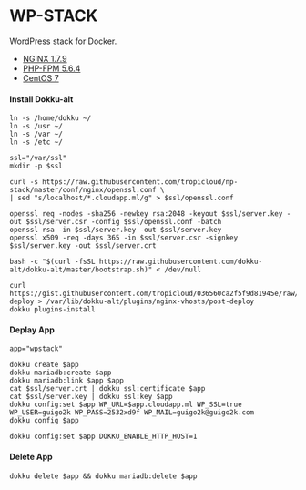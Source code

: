 WP-STACK
==============
WordPress stack for Docker.  

* [NGINX 1.7.9](http://nginx.com)
* [PHP-FPM 5.6.4](http://php.net)
* [CentOS 7](http://www.centos.org)


#### Install Dokku-alt
   
    ln -s /home/dokku ~/
    ln -s /usr ~/
    ln -s /var ~/
    ln -s /etc ~/
    
    ssl="/var/ssl"
    mkdir -p $ssl
    
    curl -s https://raw.githubusercontent.com/tropicloud/np-stack/master/conf/nginx/openssl.conf \
    | sed "s/localhost/*.cloudapp.ml/g" > $ssl/openssl.conf
    
    openssl req -nodes -sha256 -newkey rsa:2048 -keyout $ssl/server.key -out $ssl/server.csr -config $ssl/openssl.conf -batch
    openssl rsa -in $ssl/server.key -out $ssl/server.key
    openssl x509 -req -days 365 -in $ssl/server.csr -signkey $ssl/server.key -out $ssl/server.crt
    
    bash -c "$(curl -fsSL https://raw.githubusercontent.com/dokku-alt/dokku-alt/master/bootstrap.sh)" < /dev/null
    
    curl https://gist.githubusercontent.com/tropicloud/036560ca2f5f9d81945e/raw/9d668d978809ca751ceb47c04c07bbc44ce5e280/post-deploy > /var/lib/dokku-alt/plugins/nginx-vhosts/post-deploy
    dokku plugins-install


#### Deplay App 

    app="wpstack"
    
    dokku create $app
    dokku mariadb:create $app 
    dokku mariadb:link $app $app
    cat $ssl/server.crt | dokku ssl:certificate $app
    cat $ssl/server.key | dokku ssl:key $app
    dokku config:set $app WP_URL=$app.cloudapp.ml WP_SSL=true WP_USER=guigo2k WP_PASS=2532xd9f WP_MAIL=guigo2k@guigo2k.com
    dokku config $app
    
    dokku config:set $app DOKKU_ENABLE_HTTP_HOST=1


#### Delete App

    dokku delete $app && dokku mariadb:delete $app

